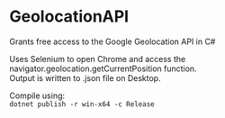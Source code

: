 # GeolocationAPI
Grants free access to the Google Geolocation API in C#  

Uses Selenium to open Chrome and access the navigator.geolocation.getCurrentPosition function.  
Output is written to .json file on Desktop.

Compile using:  
`
dotnet publish -r win-x64 -c Release
`
